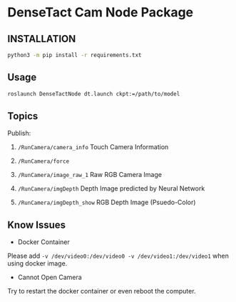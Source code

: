 # DenseTact Cam Node Package

## INSTALLATION

```bash
python3 -m pip install -r requirements.txt
```

## Usage

```bash
roslaunch DenseTactNode dt.launch ckpt:=/path/to/model
```

## Topics 

Publish:

1. `/RunCamera/camera_info` Touch Camera Information 

2. `/RunCamera/force` 

3. `/RunCamera/image_raw_1` Raw RGB Camera Image
 
4. `/RunCamera/imgDepth` Depth Image predicted by Neural Network
 
5. `/RunCamera/imgDepth_show` RGB Depth Image (Psuedo-Color) 

## Know Issues

* Docker Container

Please add `-v /dev/video0:/dev/video0 -v /dev/video1:/dev/video1` when using docker image.

* Cannot Open Camera

Try to restart the docker container or even reboot the computer.
